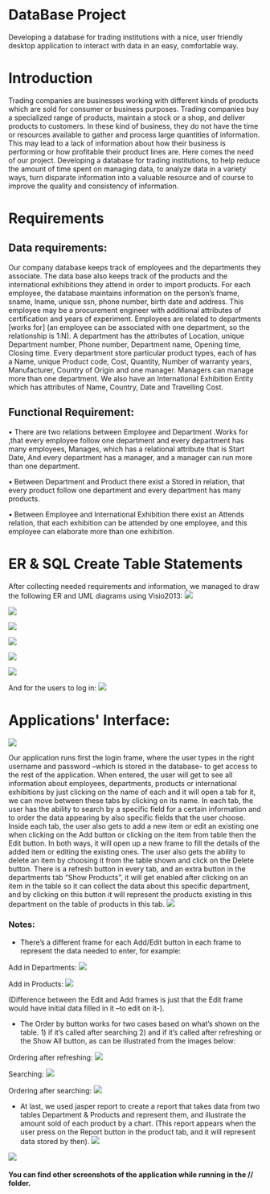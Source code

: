 # DataBase Project
Developing a database for trading institutions with a nice, user friendly desktop application to interact with data in an easy, comfortable way.

# Introduction
Trading companies are businesses working with different kinds of products which are sold for consumer or business purposes. Trading companies buy a specialized range of products, maintain a stock or a shop, and deliver products to customers.
In these kind of business, they do not have the time or resources available to gather and process large quantities of information. This may lead to a lack of information about how their business is performing or how profitable their product lines are.
Here comes the need of our project. Developing a database for trading institutions, to help reduce the amount of time spent on managing data, to analyze data in a variety ways, turn disparate information into a valuable resource and of course to improve the quality and consistency of information.

# Requirements

## Data requirements:
Our company database keeps track of employees and the departments they associate. The data base also keeps track of the products and the international exhibitions they attend in order to import products.
For each employee, the database maintains information on the person’s fname, sname, lname, unique ssn, phone number, birth date and address.
This employee may be a procurement engineer with additional attributes of certification and years of experiment.
 Employees are related to departments [works for] (an employee can be associated with one department, so the relationship is 1:N).
A department has the attributes of Location, unique Department number, Phone number, Department name, Opening time, Closing time.
Every department store particular product types, each of has a Name, unique Product code, Cost, Quantity, Number of warranty years, Manufacturer, Country of Origin and one manager. Managers can manage more than one department.
We also have an International Exhibition Entity which has attributes of Name, Country, Date and Travelling Cost.

## Functional Requirement:
•	There are two relations between Employee and Department .Works for ,that every employee follow one department and every department has many employees, Manages, which has a relational attribute that is Start Date,
And every department has a manager, and a manager can run more than one department.

•	Between Department and Product there exist a Stored in relation, that every product follow one department and every department has many products.

•	Between Employee and International Exhibition there exist an Attends relation, that each exhibition can be attended by one employee, and this employee can elaborate more than one exhibition.

# ER & SQL Create Table Statements
After collecting needed requirements and information, we managed to draw the following ER and UML diagrams using Visio2013:
![](images/ER.png)

![](images/db0.png)

![](images/db1.png)

![](images/db2.png)

![](images/db3.png)

![](images/db4.png)

And for the users to log in:
![](images/db5.png)
 
# Applications' Interface:
![](images/sc0.png)

Our application runs first the login frame, where the user types in the right username and password –which is stored in the database- to get access to the rest of the application.
When entered, the user will get to see all information about employees, departments, products or international exhibitions by just clicking on the name of each and it will open a tab for it, we can move between these tabs by clicking on its name.
In each tab, the user has the ability to search by a specific field for a certain information and to order the data appearing by also specific fields that the user choose.
Inside each tab, the user also gets to add a new item or edit an existing one when clicking on the Add button or clicking on the item from table then the Edit button. In both ways, it will open up a new frame to fill the details of the added item or editing the existing ones. The user also gets the ability to delete an item by choosing it from the table shown and click on the Delete button.
There is a refresh button in every tab, and an extra button in the departments tab “Show Products”, it will get enabled after clicking on an item in the table so it can collect the data about this specific department, and by clicking on this button it will represent the products existing in this department on the table of products in this tab.
![](images/sc2.png)

### Notes: 
* There’s a different frame for each Add/Edit button in each frame to represent the data needed to enter, for example:

Add in Departments:
![](images/sc3.png)

Add in Products:
![](images/sc4.png)

(Difference between the Edit and Add frames is just that the Edit frame would have initial data filled in it –to edit on it-).

* The Order by button works for two cases based on what’s shown on the table. 1) if it’s called after searching 2) and if it’s called after refreshing or the Show All button, as can be illustrated from the images below:

Ordering after refreshing:
![](images/sc5.png)

Searching:
![](images/sc6.png)

Ordering after searching:
![](images/sc7.png)

* At last, we used jasper report to create a report that takes data from two tables Department & Products and represent them, and illustrate the amount sold of each product by a chart.
(This report appears when the user press on the Report button in the product tab, and it will represent data stored by then).
![](images/sc8.png)

![](images/sc9.png)

#### You can find other screenshots of the application while running in the // folder.
